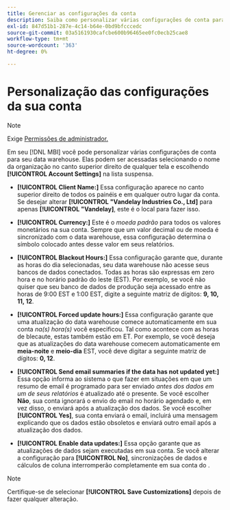 ```yaml
---
title: Gerenciar as configurações da conta
description: Saiba como personalizar várias configurações de conta para seu data warehouse.
exl-id: 847d51b1-287e-4c14-b64e-0bd9bfcccedc
source-git-commit: 03a5161930cafcbe600b96465ee0fc0ecb25cae8
workflow-type: tm+mt
source-wordcount: '363'
ht-degree: 0%

---
```


# Personalização das configurações da sua conta

>[!NOTE]
>
>Exige [Permissões de administrador.](../../administrator/user-management/user-management.md)

Em seu [!DNL MBI] você pode personalizar várias configurações de conta para seu data warehouse. Elas podem ser acessadas selecionando o nome da organização no canto superior direito de qualquer tela e escolhendo **[!UICONTROL Account Settings]** na lista suspensa.

* **[!UICONTROL Client Name:]** Essa configuração aparece no canto superior direito de todos os painéis e em qualquer outro lugar da conta. Se desejar alterar **[!UICONTROL "Vandelay Industries Co., Ltd]** para apenas **[!UICONTROL "Vandelay]**, este é o local para fazer isso.

* **[!UICONTROL Currency:]** Este é o *moeda padrão* para todos os valores monetários na sua conta. Sempre que um valor decimal ou de moeda é sincronizado com o data warehouse, essa configuração determina o símbolo colocado antes desse valor em seus relatórios.

* **[!UICONTROL Blackout Hours:]** Essa configuração garante que, durante as horas do dia selecionadas, seu data warehouse não acesse seus bancos de dados conectados. Todas as horas são expressas em zero hora e no horário padrão do leste (EST). Por exemplo, se você não quiser que seu banco de dados de produção seja acessado entre as horas de 9:00 EST e 1:00 EST, digite a seguinte matriz de dígitos: **9, 10, 11, 12**.

* **[!UICONTROL Forced update hours:]** Essa configuração garante que uma atualização do data warehouse comece automaticamente em sua conta *na(s) hora(s)* você especificou. Tal como acontece com as horas de blecaute, estas também estão em ET. Por exemplo, se você deseja que as atualizações do data warehouse comecem automaticamente em **meia-noite** e **meio-dia** EST, você deve digitar a seguinte matriz de dígitos: **0, 12**.

* **[!UICONTROL Send email summaries if the data has not updated yet:]** Essa opção informa ao sistema o que fazer em situações em que um resumo de email é programado para ser enviado *antes dos dados em um de seus relatórios* é atualizado até o presente. Se você escolher **Não**, sua conta ignorará o envio do email no horário agendado e, em vez disso, o enviará após a atualização dos dados. Se você escolher **[!UICONTROL Yes]**, sua conta enviará o email, incluirá uma mensagem explicando que os dados estão obsoletos e enviará outro email após a atualização dos dados.

* **[!UICONTROL Enable data updates:]** Essa opção garante que as atualizações de dados sejam executadas em sua conta. Se você alterar a configuração para **[!UICONTROL No]**, sincronizações de dados e cálculos de coluna interromperão completamente em sua conta do .

>[!NOTE]
>
>Certifique-se de selecionar **[!UICONTROL Save Customizations]** depois de fazer qualquer alteração.
